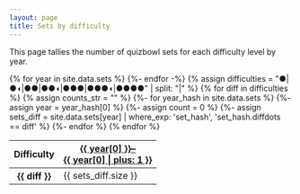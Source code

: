 ```yaml
---
layout: page
title: Sets by difficulty
---
```


This page tallies the number of quizbowl sets for each difficulty level by year.

<table>
  <thead>
    <tr>
      <th>Difficulty</th>
      {% for year in site.data.sets %}
        <th><a href="/{{ year[0] }}">{{ year[0] }}–<br/>{{ year[0] | plus: 1 }}</a></th>
      {%- endfor -%}
    </tr>
  </thead>
  <tbody>
    {% assign difficulties = "●|●◖|●●|●●◖|●●●|●●●◖|●●●●" | split: "|" %}
    {% for diff in difficulties %}
      {% assign counts_str = "" %}
    <tr>
        <th class="{{ diff }}">{{ diff }}</th>
        {%- for year_hash in site.data.sets %}
            {%- assign year = year_hash[0] %}
            {%- assign count = 0 %}
            {%- assign sets_diff = site.data.sets[year] | where_exp: 'set_hash', 'set_hash.diffdots == diff' %}
            <td title="{{ sets_diff | map: 'name' | join: '
' }}">{{ sets_diff.size }}</td>
        {%- endfor %}
        </tr>
    {% endfor %}
  </tbody>
</table>
